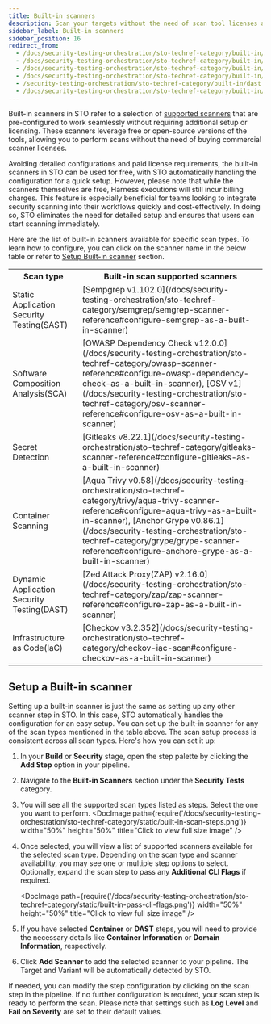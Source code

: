 ```yaml
---
title: Built-in scanners
description: Scan your targets without the need of scan tool licenses and configurations
sidebar_label: Built-in scanners
sidebar_position: 16
redirect_from:
  - /docs/security-testing-orchestration/sto-techref-category/built-in/sast
  - /docs/security-testing-orchestration/sto-techref-category/built-in/sca
  - /docs/security-testing-orchestration/sto-techref-category/built-in/secrets
  - /docs/security-testing-orchestration/sto-techref-category/built-in/containers
  - /security-testing-orchestration/sto-techref-category/built-in/dast
  - /docs/security-testing-orchestration/sto-techref-category/built-in/iac
---
```


Built-in scanners in STO refer to a selection of [supported scanners](/docs/security-testing-orchestration/whats-supported) that are pre-configured to work seamlessly without requiring additional setup or licensing. These scanners leverage free or open-source versions of the tools, allowing you to perform scans without the need of buying commercial scanner licenses.

Avoiding detailed configurations and paid license requirements, the built-in scanners in STO can be used for free, with STO automatically handling the configuration for a quick setup. However, please note that while the scanners themselves are free, Harness executions will still incur billing charges. This feature is especially beneficial for teams looking to integrate security scanning into their workflows quickly and cost-effectively. In doing so, STO eliminates the need for detailed setup and ensures that users can start scanning immediately.

Here are the list of built-in scanners available for specific scan types. To learn how to configure, you can click on the scanner name in the below table or refer to [Setup Built-in scanner](#setup-a-built-in-scanner) section.


<table>
   <tr>
      <th>Scan type</th>
      <th>Built-in scan supported scanners</th>
   </tr>
   <tr>
      <td>
          Static Application Security Testing(SAST)
      </td>
      <td>
            [Sempgrep v1.102.0](/docs/security-testing-orchestration/sto-techref-category/semgrep/semgrep-scanner-reference#configure-semgrep-as-a-built-in-scanner)
      </td>
   </tr>
   <tr>
      <td>
          Software Composition Analysis(SCA)
      </td>
      <td>
          [OWASP Dependency Check v12.0.0](/docs/security-testing-orchestration/sto-techref-category/owasp-scanner-reference#configure-owasp-dependency-check-as-a-built-in-scanner),
          [OSV v1](/docs/security-testing-orchestration/sto-techref-category/osv-scanner-reference#configure-osv-as-a-built-in-scanner)
      </td>
   </tr>
   <tr>
      <td>
            Secret Detection
      </td>
      <td>
            [Gitleaks v8.22.1](/docs/security-testing-orchestration/sto-techref-category/gitleaks-scanner-reference#configure-gitleaks-as-a-built-in-scanner)
      </td>
   </tr>
      <tr>
      <td>
          Container Scanning
      </td>
      <td>
          [Aqua Trivy v0.58](/docs/security-testing-orchestration/sto-techref-category/trivy/aqua-trivy-scanner-reference#configure-aqua-trivy-as-a-built-in-scanner),
          [Anchor Grype v0.86.1](/docs/security-testing-orchestration/sto-techref-category/grype/grype-scanner-reference#configure-anchore-grype-as-a-built-in-scanner)
      </td>
   </tr>
   <tr>
      <td>
            Dynamic Application Security Testing(DAST)
      </td>
      <td>
            [Zed Attack Proxy(ZAP) v2.16.0](/docs/security-testing-orchestration/sto-techref-category/zap/zap-scanner-reference#configure-zap-as-a-built-in-scanner)
      </td>
   </tr>
      <tr>
      <td>
            Infrastructure as Code(IaC)
      </td>
      <td>
            [Checkov v3.2.352](/docs/security-testing-orchestration/sto-techref-category/checkov-iac-scan#configure-checkov-as-a-built-in-scanner)
      </td>
   </tr>
</table>

## Setup a Built-in scanner
Setting up a built-in scanner is just the same as setting up any other scanner step in STO. In this case, STO automatically handles the configuration for an easy setup. You can set up the built-in scanner for any of the scan types mentioned in the table above. The scan setup process is consistent across all scan types. Here's how you can set it up:

1. In your **Build** or **Security** stage, open the step palette by clicking the **Add Step** option in your pipeline.
2. Navigate to the **Built-in Scanners** section under the **Security Tests** category.
3. You will see all the supported scan types listed as steps. Select the one you want to perform.
   <DocImage path={require('/docs/security-testing-orchestration/sto-techref-category/static/built-in-scan-steps.png')} width="50%" height="50%" title="Click to view full size image" />
4. Once selected, you will view a list of supported scanners available for the selected scan type. Depending on the scan type and scanner availability, you may see one or multiple step options to select. Optionally, expand the scan step to pass any **Additional CLI Flags** if required.
   
   <DocImage path={require('/docs/security-testing-orchestration/sto-techref-category/static/built-in-pass-cli-flags.png')} width="50%" height="50%" title="Click to view full size image" />
5. If you have selected **Container** or **DAST** steps, you will need to provide the necessary details like **Container Information** or **Domain Information**, respectively.
6. Click **Add Scanner** to add the selected scanner to your pipeline. The Target and Variant will be automatically detected by STO.

If needed, you can modify the step configuration by clicking on the scan step in the pipeline. If no further configuration is required, your scan step is ready to perform the scan. Please note that settings such as **Log Level** and **Fail on Severity** are set to their default values.